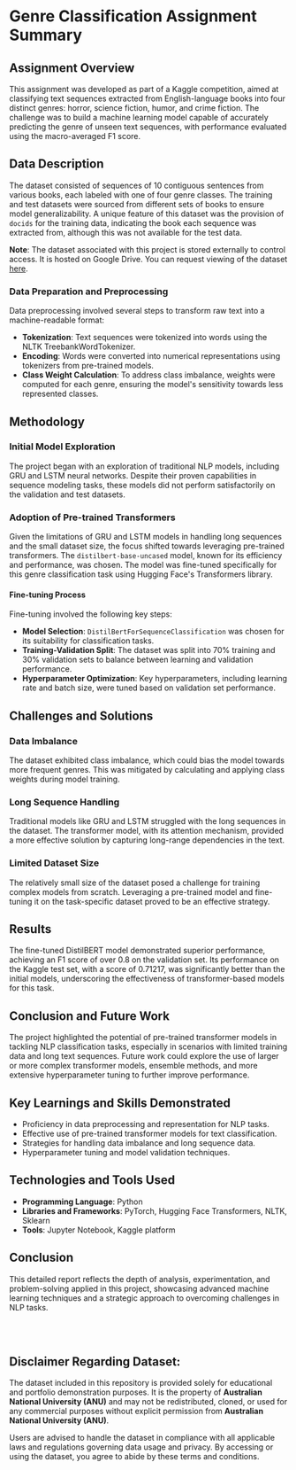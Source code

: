 # Genre Classification Assignment Summary

## Assignment Overview

This assignment was developed as part of a Kaggle competition, aimed at classifying text sequences extracted from English-language books into four distinct genres: horror, science fiction, humor, and crime fiction. The challenge was to build a machine learning model capable of accurately predicting the genre of unseen text sequences, with performance evaluated using the macro-averaged F1 score.

## Data Description

The dataset consisted of sequences of 10 contiguous sentences from various books, each labeled with one of four genre classes. The training and test datasets were sourced from different sets of books to ensure model generalizability. A unique feature of this dataset was the provision of `docids` for the training data, indicating the book each sequence was extracted from, although this was not available for the test data.

**Note**: The dataset associated with this project is stored externally to control access. It is hosted on Google Drive. You can request viewing of the dataset [here](https://drive.google.com/drive/folders/1ycNtfizE7SyEkKF9Z4Y_D_kDnKTTNpP6?usp=drive_link).


### Data Preparation and Preprocessing

Data preprocessing involved several steps to transform raw text into a machine-readable format:
- **Tokenization**: Text sequences were tokenized into words using the NLTK TreebankWordTokenizer.
- **Encoding**: Words were converted into numerical representations using tokenizers from pre-trained models.
- **Class Weight Calculation**: To address class imbalance, weights were computed for each genre, ensuring the model's sensitivity towards less represented classes.

## Methodology

### Initial Model Exploration

The project began with an exploration of traditional NLP models, including GRU and LSTM neural networks. Despite their proven capabilities in sequence modeling tasks, these models did not perform satisfactorily on the validation and test datasets.

### Adoption of Pre-trained Transformers

Given the limitations of GRU and LSTM models in handling long sequences and the small dataset size, the focus shifted towards leveraging pre-trained transformers. The `distilbert-base-uncased` model, known for its efficiency and performance, was chosen. The model was fine-tuned specifically for this genre classification task using Hugging Face's Transformers library.

#### Fine-tuning Process

Fine-tuning involved the following key steps:
- **Model Selection**: `DistilBertForSequenceClassification` was chosen for its suitability for classification tasks.
- **Training-Validation Split**: The dataset was split into 70% training and 30% validation sets to balance between learning and validation performance.
- **Hyperparameter Optimization**: Key hyperparameters, including learning rate and batch size, were tuned based on validation set performance.

## Challenges and Solutions

### Data Imbalance

The dataset exhibited class imbalance, which could bias the model towards more frequent genres. This was mitigated by calculating and applying class weights during model training.

### Long Sequence Handling

Traditional models like GRU and LSTM struggled with the long sequences in the dataset. The transformer model, with its attention mechanism, provided a more effective solution by capturing long-range dependencies in the text.

### Limited Dataset Size

The relatively small size of the dataset posed a challenge for training complex models from scratch. Leveraging a pre-trained model and fine-tuning it on the task-specific dataset proved to be an effective strategy.

## Results

The fine-tuned DistilBERT model demonstrated superior performance, achieving an F1 score of over 0.8 on the validation set. Its performance on the Kaggle test set, with a score of 0.71217, was significantly better than the initial models, underscoring the effectiveness of transformer-based models for this task.

## Conclusion and Future Work

The project highlighted the potential of pre-trained transformer models in tackling NLP classification tasks, especially in scenarios with limited training data and long text sequences. Future work could explore the use of larger or more complex transformer models, ensemble methods, and more extensive hyperparameter tuning to further improve performance.

## Key Learnings and Skills Demonstrated

- Proficiency in data preprocessing and representation for NLP tasks.
- Effective use of pre-trained transformer models for text classification.
- Strategies for handling data imbalance and long sequence data.
- Hyperparameter tuning and model validation techniques.

## Technologies and Tools Used

- **Programming Language**: Python
- **Libraries and Frameworks**: PyTorch, Hugging Face Transformers, NLTK, Sklearn
- **Tools**: Jupyter Notebook, Kaggle platform


## Conclusion
This detailed report reflects the depth of analysis, experimentation, and problem-solving applied in this project, showcasing advanced machine learning techniques and a strategic approach to overcoming challenges in NLP tasks.

<br/><br/>

## **Disclaimer Regarding Dataset:**

The dataset included in this repository is provided solely for educational and portfolio demonstration purposes. It is the property of **Australian National University (ANU)** and may not be redistributed, cloned, or used for any commercial purposes without explicit permission from **Australian National University (ANU)**. 

Users are advised to handle the dataset in compliance with all applicable laws and regulations governing data usage and privacy. By accessing or using the dataset, you agree to abide by these terms and conditions.
